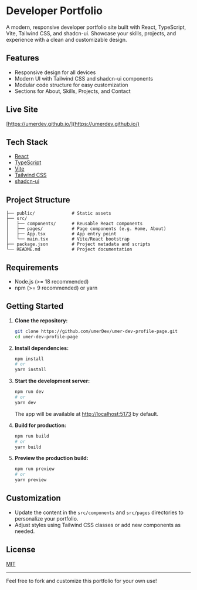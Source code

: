 # Developer Portfolio

A modern, responsive developer portfolio site built with React, TypeScript, Vite, Tailwind CSS, and shadcn-ui. Showcase your skills, projects, and experience with a clean and customizable design.

## Features

- Responsive design for all devices
- Modern UI with Tailwind CSS and shadcn-ui components
- Modular code structure for easy customization
- Sections for About, Skills, Projects, and Contact

## Live Site

[https://umerdev.github.io/](https://umerdev.github.io/)


## Tech Stack

- [React](https://react.dev/)
- [TypeScript](https://www.typescriptlang.org/)
- [Vite](https://vitejs.dev/)
- [Tailwind CSS](https://tailwindcss.com/)
- [shadcn-ui](https://ui.shadcn.com/)

## Project Structure

```
├── public/              # Static assets
├── src/
│   ├── components/      # Reusable React components
│   ├── pages/           # Page components (e.g. Home, About)
│   ├── App.tsx          # App entry point
│   └── main.tsx         # Vite/React bootstrap
├── package.json         # Project metadata and scripts
└── README.md            # Project documentation
```

## Requirements

- Node.js (>= 18 recommended)
- npm (>= 9 recommended) or yarn

## Getting Started

1. **Clone the repository:**

   ```sh
   git clone https://github.com/umerDev/umer-dev-profile-page.git
   cd umer-dev-profile-page
   ```

2. **Install dependencies:**

   ```sh
   npm install
   # or
   yarn install
   ```

3. **Start the development server:**

   ```sh
   npm run dev
   # or
   yarn dev
   ```

   The app will be available at [http://localhost:5173](http://localhost:5173) by default.

4. **Build for production:**

   ```sh
   npm run build
   # or
   yarn build
   ```

5. **Preview the production build:**

   ```sh
   npm run preview
   # or
   yarn preview
   ```

## Customization

- Update the content in the `src/components` and `src/pages` directories to personalize your portfolio.
- Adjust styles using Tailwind CSS classes or add new components as needed.

## License

[MIT](LICENSE)

---

Feel free to fork and customize this portfolio for your own use!
